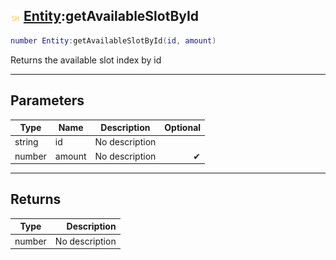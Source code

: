 ## ![shared](../../.gitbook/assets/shared.png) [Entity](https://iaswiki.rawr.dev/readme/entity):getAvailableSlotById

```lua
number Entity:getAvailableSlotById(id, amount)
```

Returns the available slot index by id

------
## Parameters

| Type   | Name | Description | Optional |
| ------ | ---- | ----------- | -------: |
| string | id | No description |  |
| number | amount | No description | ✔ |


------
## Returns

| Type   | Description |
| ------ | ----------: |
| number | No description |

